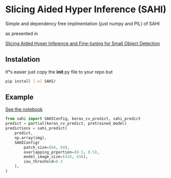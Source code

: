 #  Slicing Aided Hyper Inference (SAHI)
Simple and dependency free implmentation (just numpy and PIL) of SAHI

as presented in 

[Slicing Aided Hyper Inference and Fine-tuning for Small Object Detection](https://arxiv.org/abs/2202.06934) 



## Instalation
It°s easier just copy the __init__.py file to your repo
but 
```bash
pip install [-e] SAHI/
```
## Example
[See the notebook](notebook/example.ipynb)

```python
from sahi import SAHIConfig, keras_cv_predict, sahi_predict
predict = partial(keras_cv_predict, pretrained_model)
predictions = sahi_predict(
    predict,
    np.array(img),
    SAHIConfig(
        patch_size=(64, 64),
        overlapping_prportion=(0.5, 0.5),
        model_image_size=(416, 416),
        iou_threshold=0.3
    ),
)
```
